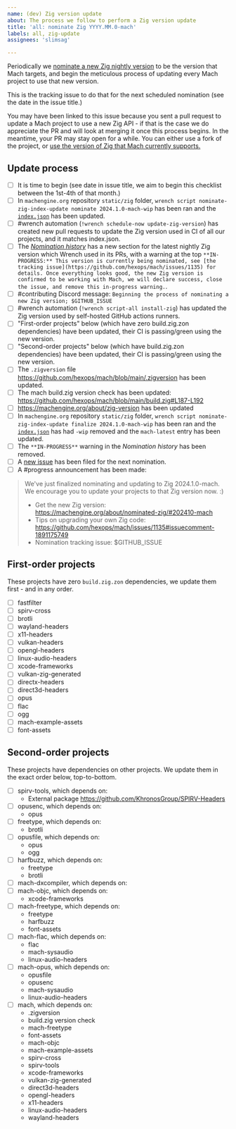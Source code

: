 ```yaml
---
name: (dev) Zig version update
about: The process we follow to perform a Zig version update
title: 'all: nominate Zig YYYY.MM.0-mach'
labels: all, zig-update
assignees: 'slimsag'

---
```


Periodically we [nominate a new Zig nightly version](https://machengine.org/about/nominated-zig) to be the version that Mach targets, and begin the meticulous process of updating every Mach project to use that new version.

This is the tracking issue to do that for the next scheduled nomination (see the date in the issue title.)

You may have been linked to this issue because you sent a pull request to update a Mach project to use a new Zig API - if that is the case we do appreciate the PR and will look at merging it once this process begins. In the meantime, your PR may stay open for a while. You can either use a fork of the project, or [use the version of Zig that Mach currently supports.](https://machengine.org/about/zig-version)

## Update process

* [ ] It is time to begin (see date in issue title, we aim to begin this checklist between the 1st-4th of that month.)
* [ ] In `machengine.org` repository `static/zig` folder, `wrench script nominate-zig-index-update nominate 2024.1.0-mach-wip` has been ran and the [`index.json`](https://machengine.org/zig/index.json) has been updated.
* [ ] #wrench automation (`!wrench schedule-now update-zig-version`) has created new pull requests to update the Zig version used in CI of all our projects, and it matches index.json.
* [ ] The [_Nomination history_](https://machengine.org/about/nominated-zig/#nomination-history) has a new section for the latest nightly Zig version which Wrench used in its PRs, with a warning at the top `**IN-PROGRESS:** This version is currently being nominated, see [the tracking issue](https://github.com/hexops/mach/issues/1135) for details. Once everything looks good, the new Zig version is confirmed to be working with Mach, we will declare success, close the issue, and remove this in-progress warning.`.
* [ ] #contributing Discord message: `Beginning the process of nominating a new Zig version; $GITHUB_ISSUE`
* [ ] #wrench automation (`!wrench script-all install-zig`) has updated the Zig version used by self-hosted GitHub actions runners.
* [ ] "First-order projects" below (which have zero build.zig.zon dependencies) have been updated, their CI is passing/green using the new version.
* [ ] "Second-order projects" below (which have build.zig.zon dependencies) have been updated, their CI is passing/green using the new version.
* [ ] The `.zigversion` file https://github.com/hexops/mach/blob/main/.zigversion has been updated.
* [ ] The mach build.zig version check has been updated: https://github.com/hexops/mach/blob/main/build.zig#L187-L192
* [ ] https://machengine.org/about/zig-version has been updated
* [ ] In `machengine.org` repository `static/zig` folder, `wrench script nominate-zig-index-update finalize 2024.1.0-mach-wip` has been ran and the [`index.json`](https://machengine.org/zig/index.json) has had `-wip` removed and the `mach-latest` entry has been updated.
* [ ] The `**IN-PROGRESS**` warning in the _Nomination history_ has been removed.
* [ ] A [new issue](https://github.com/hexops/mach/issues/new?assignees=slimsag&labels=all%2C+zig-update&projects=&template=dev_zig_nomination.md&title=all%3A+nominate+Zig+YYYY.MM) has been filed for the next nomination.
* [ ] A #progress announcement has been made:

> We've just finalized nominating and updating to Zig 2024.1.0-mach. We encourage you to update your projects to that Zig version now. :)
>
> * Get the new Zig version: https://machengine.org/about/nominated-zig/#202410-mach
> * Tips on upgrading your own Zig code: https://github.com/hexops/mach/issues/1135#issuecomment-1891175749
> * Nomination tracking issue: $GITHUB_ISSUE

## First-order projects

These projects have zero `build.zig.zon` dependencies, we update them first - and in any order.

* [ ] fastfilter
* [ ] spirv-cross
* [ ] brotli
* [ ] wayland-headers
* [ ] x11-headers
* [ ] vulkan-headers
* [ ] opengl-headers
* [ ] linux-audio-headers
* [ ] xcode-frameworks
* [ ] vulkan-zig-generated
* [ ] directx-headers
* [ ] direct3d-headers
* [ ] opus
* [ ] flac
* [ ] ogg
* [ ] mach-example-assets
* [ ] font-assets

## Second-order projects

These projects have dependencies on other projects. We update them in the exact order below, top-to-bottom.

* [ ] spirv-tools, which depends on:
  * External package https://github.com/KhronosGroup/SPIRV-Headers
* [ ] opusenc, which depends on:
  * opus
* [ ] freetype, which depends on:
  * brotli
* [ ] opusfile, which depends on:
  * opus
  * ogg
* [ ] harfbuzz, which depends on:
  * freetype
  * brotli
* [ ] mach-dxcompiler, which depends on:
* [ ] mach-objc, which depends on:
  * xcode-frameworks
* [ ] mach-freetype, which depends on:
  * freetype
  * harfbuzz
  * font-assets
* [ ] mach-flac, which depends on:
  * flac
  * mach-sysaudio
  * linux-audio-headers
* [ ] mach-opus, which depends on:
  * opusfile
  * opusenc 
  * mach-sysaudio
  * linux-audio-headers
* [ ] mach, which depends on:
  * .zigversion
  * build.zig version check
  * mach-freetype
  * font-assets
  * mach-objc
  * mach-example-assets
  * spirv-cross
  * spirv-tools
  * xcode-frameworks
  * vulkan-zig-generated
  * direct3d-headers
  * opengl-headers
  * x11-headers
  * linux-audio-headers
  * wayland-headers
